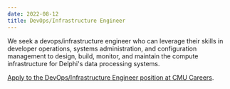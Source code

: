 ```yaml
---
date: 2022-08-12
title: DevOps/Infrastructure Engineer
---
```


We seek a devops/infrastructure engineer who can leverage their skills in developer operations, systems administration, and configuration management to design, build, monitor, and maintain the compute infrastructure for Delphi's data processing systems.

[Apply to the DevOps/Infrastructure Engineer position at CMU Careers](https://cmu.wd5.myworkdayjobs.com/CMU/job/Pittsburgh-PA/DevOps-Infrastructure-Engineer---School-of-Computer-Science_2018599).
